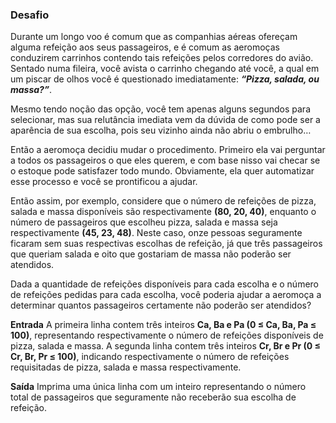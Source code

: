 ### Desafio

Durante um longo voo é comum que as companhias aéreas ofereçam alguma refeição aos seus passageiros, e é comum as aeromoças conduzirem carrinhos contendo tais refeições pelos corredores do avião. Sentado numa fileira, você avista o carrinho chegando até você, a qual em um piscar de olhos você é questionado imediatamente: ***“Pizza, salada, ou massa?”***.

Mesmo tendo noção das opção, você tem apenas alguns segundos para selecionar, mas sua relutância imediata vem da dúvida de como pode ser a aparência de sua escolha, pois seu vizinho ainda não abriu o embrulho…

Então a aeromoça decidiu mudar o procedimento. Primeiro ela vai perguntar a todos os passageiros o que eles querem, e com base nisso vai checar se o estoque pode satisfazer todo mundo. Obviamente, ela quer automatizar esse processo e você se prontificou a ajudar.

Então assim, por exemplo, considere que o número de refeições de pizza, salada e massa disponíveis são respectivamente **(80, 20, 40)**, enquanto o número de passageiros que escolheu pizza, salada e massa seja respectivamente **(45, 23, 48)**. Neste caso, onze pessoas seguramente ficaram sem suas respectivas escolhas de refeição, já que três passageiros que queriam salada e oito que gostariam de massa não poderão ser atendidos.

Dada a quantidade de refeições disponíveis para cada escolha e o número de refeições pedidas para cada escolha, você poderia ajudar a aeromoça a determinar quantos passageiros certamente não poderão ser atendidos?

**Entrada**
A primeira linha contem três inteiros **Ca, Ba e Pa (0 ≤ Ca, Ba, Pa ≤ 100)**, representando respectivamente o número de refeições disponíveis de pizza, salada e massa. A segunda linha contem três inteiros **Cr, Br e Pr (0 ≤ Cr, Br, Pr ≤ 100)**, indicando respectivamente o número de refeições requisitadas de pizza, salada e massa respectivamente.

**Saída**
Imprima uma única linha com um inteiro representando o número total de passageiros que seguramente não receberão sua escolha de refeição.